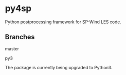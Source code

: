 # py4sp
Python postprocessing framework for SP-Wind LES code.

## Branches
master

py3 

The package is currently being upgraded to Python3.
